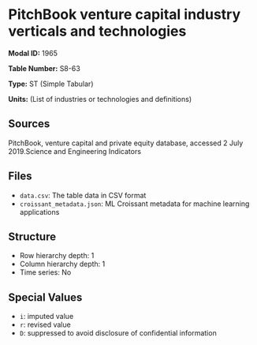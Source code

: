 # PitchBook venture capital industry verticals and technologies

**Modal ID:** 1965

**Table Number:** S8-63

**Type:** ST (Simple Tabular)

**Units:** (List of industries or technologies and definitions)

## Sources

PitchBook, venture capital and private equity database, accessed 2 July 2019.Science and Engineering Indicators

## Files

- `data.csv`: The table data in CSV format
- `croissant_metadata.json`: ML Croissant metadata for machine learning applications

## Structure

- Row hierarchy depth: 1
- Column hierarchy depth: 1
- Time series: No

## Special Values

- `i`: imputed value
- `r`: revised value
- `D`: suppressed to avoid disclosure of confidential information
